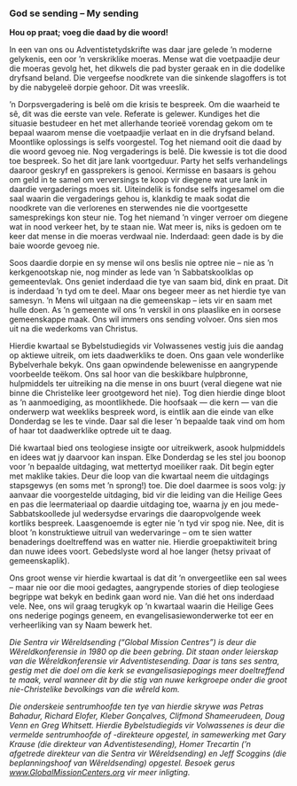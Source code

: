 ### God se sending – My sending

**Hou op praat; voeg die daad by die woord!**

In een van ons ou Adventistetydskrifte was daar jare gelede ’n moderne gelykenis, een oor ’n verskriklike moeras. Mense wat die voetpaadjie deur die moeras gevolg het, het dikwels die pad byster geraak en in die dodelike dryfsand beland. Die vergeefse noodkrete van die sinkende slagoffers is tot by die nabygeleë dorpie gehoor. Dit was vreeslik.

’n Dorpsvergadering is belê om die krisis te bespreek. Om die waarheid te sê, dit was die eerste van vele. Referate is gelewer. Kundiges het die situasie bestudeer en het met allerhande teorieë vorendag gekom om te bepaal waarom mense die voetpaadjie verlaat en in die dryfsand beland. Moontlike oplossings is selfs voorgestel. Tog het niemand ooit die daad by die woord gevoeg nie. Nog vergaderings is belê. Die kwessie is tot die dood toe bespreek. So het dit jare lank voortgeduur. Party het selfs verhandelings daaroor geskryf en gassprekers is genooi. Kermisse en basaars is gehou om geld in te samel om verversings te koop vir diegene wat ure lank in daardie vergaderings moes sit. Uiteindelik is fondse selfs ingesamel om die saal waarin die vergaderings gehou is, klankdig te maak sodat die noodkrete van die verlorenes en sterwendes nie die voortgesette samesprekings kon steur nie. Tog het niemand ’n vinger verroer om diegene wat in nood verkeer het, by te staan nie. Wat meer is, niks is gedoen om te keer dat mense in die moeras verdwaal nie. Inderdaad: geen dade is by die baie woorde gevoeg nie.

Soos daardie dorpie en sy mense wil ons beslis nie optree nie – nie as ’n kerkgenootskap nie, nog minder as lede van ’n Sabbatskoolklas op gemeentevlak. Ons geniet inderdaad die tye van saam bid, dink en praat. Dit is inderdaad ’n tyd om te deel. Maar ons begeer meer as net hierdie tye van samesyn. ’n Mens wil uitgaan na die gemeenskap – iets vir en saam met hulle doen. As ’n gemeente wil ons ’n verskil in ons plaaslike en in oorsese gemeenskappe maak. Ons wil immers ons sending volvoer. Ons sien mos uit na die wederkoms van Christus.

Hierdie kwartaal se Bybelstudiegids vir Volwassenes vestig juis die aandag op aktiewe uitreik, om iets daadwerkliks te doen. Ons gaan vele wonderlike Bybelverhale bekyk. Ons gaan opwindende belewenisse en aangrypende voorbeelde teëkom. Ons sal hoor van die beskikbare hulpbronne, hulpmiddels ter uitreiking na die mense in ons buurt (veral diegene wat nie binne die Christelike leer grootgeword het nie). Tog dien hierdie dinge bloot as ’n aanmoediging, as moontlikhede. Die hoofsaak — die kern — van die onderwerp wat weekliks bespreek word, is eintlik aan die einde van elke Donderdag se les te vinde. Daar sal die leser ’n bepaalde taak vind om hom of haar tot daadwerklike optrede uit te daag.

Dié kwartaal bied ons teologiese insigte oor uitreikwerk, asook hulpmiddels en idees wat jy daarvoor kan inspan. Elke Donderdag se les stel jou boonop voor ’n bepaalde uitdaging, wat mettertyd moeiliker raak. Dit begin egter met maklike takies. Deur die loop van die kwartaal neem die uitdagings stapsgewys (en soms met ’n sprong!) toe. Die doel daarmee is soos volg: jy aanvaar die voorgestelde uitdaging, bid vir die leiding van die Heilige Gees en pas die leermateriaal op daardie uitdaging toe, waarna jy en jou mede-Sabbatskoollede jul wedersydse ervarings die daaropvolgende week kortliks bespreek. Laasgenoemde is egter nie ’n tyd vir spog nie. Nee, dit is bloot ’n konstruktiewe uitruil van wedervaringe – om te sien watter benaderings doeltreffend was en watter nie. Hierdie groepaktiwiteit bring dan nuwe idees voort. Gebedslyste word al hoe langer (hetsy privaat of gemeenskaplik).

Ons groot wense vir hierdie kwartaal is dat dit ’n onvergeetlike een sal wees – maar nie oor die mooi gedagtes, aangrypende stories of diep teologiese begrippe wat bekyk en bedink gaan word nie. Van dié het ons inderdaad vele. Nee, ons wil graag terugkyk op ’n kwartaal waarin die Heilige Gees ons nederige pogings geneem, en evangelisasiewonderwerke tot eer en verheerliking van sy Naam bewerk het.

_Die Sentra vir Wêreldsending (“Global Mission Centres”) is deur die Wêreldkonferensie in 1980 op die been gebring. Dit staan onder leierskap van die Wêreldkonferensie vir Adventistesending. Daar is tans ses sentra, gestig met die doel om die kerk se evangelisasiepogings meer doeltreffend te maak, veral wanneer dit by die stig van nuwe kerkgroepe onder die groot nie-Christelike bevolkings van die wêreld kom._

_Die onderskeie sentrumhoofde ten tye van hierdie skrywe was Petras Bahadur, Richard Elofer, Kleber Gonçalves, Clifmond Shameerudeen, Doug Venn en Greg Whitsett. Hierdie Bybelstudiegids vir Volwassenes is deur die vermelde sentrumhoofde of -direkteure opgestel, in samewerking met Gary Krause (die direkteur van Adventistesending), Homer Trecartin (’n afgetrede direkteur van die Sentra vir Wêreldsending) en Jeff Scoggins (die beplanningshoof van Wêreldsending) opgestel. Besoek gerus www.GlobalMissionCenters.org vir meer inligting._